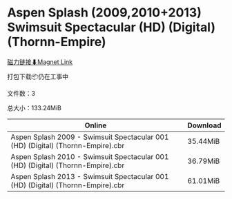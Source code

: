 # Aspen Splash (2009,2010+2013) Swimsuit Spectacular (HD) (Digital) (Thornn-Empire)

[磁力链接⬇Magnet Link](magnet:?xt=urn:btih:fa93b0f5c2380517a6fda51bdee9f459b2a71a9b&dn=Aspen%20Splash%20%282009%2C2010%2B2013%29%20Swimsuit%20Spectacular%20%28HD%29%20%28Digital%29%20%28Thornn-Empire%29)

打包下载📦仍在工事中

文件数：3

总大小：133.24MiB

Online | Download
--- | ---
Aspen Splash 2009 - Swimsuit Spectacular 001 (HD) (Digital) (Thornn-Empire).cbr | 35.44MiB
Aspen Splash 2010 - Swimsuit Spectacular 001 (HD) (Digital) (Thornn-Empire).cbr | 36.79MiB
Aspen Splash 2013 - Swimsuit Spectacular 001 (HD) (Digital) (Thornn-Empire).cbr | 61.01MiB